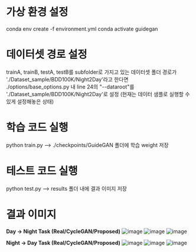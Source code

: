# 가상 환경 설정
conda env create -f environment.yml 
conda activate guidegan

# 데이터셋 경로 설정
trainA, trainB, testA, testB를 subfolder로 가지고 있는 데이터셋 폴더 경로가 './Dataset_sample/BDD100K/Night2Day'라고 한다면
./options/base_options.py 내 line 24의 "--dataroot"를 './Dataset_sample/BDD100K/Night2Day'로 설정
(현재는 데이터 샘플로 실행할 수 있게 설정해놓은 상태)

# 학습 코드 실행
python train.py
--> ./checkpoints/GuideGAN 폴더에 학습 weight 저장

# 테스트 코드 실행
python test.py
--> results 폴더 내에 결과 이미지 저장

# 결과 이미지
**Day → Night Task (Real/CycleGAN/Proposed)**
![image](https://github.com/user-attachments/assets/2639e92b-ee85-4020-baad-c0cdf7063a41)
![image](https://github.com/user-attachments/assets/bed2f178-2818-4046-b3d5-8b9b84a71b16)
![image](https://github.com/user-attachments/assets/03ece2f1-4235-4222-96e5-568bd0b8a2c0)

**Night → Day Task (Real/CycleGAN/Proposed)**
![image](https://github.com/user-attachments/assets/a6cd4933-d95d-4148-8f6c-2a36be333e2e)
![image](https://github.com/user-attachments/assets/4a257faf-325c-44cf-81c2-ffbb29f6bb9c)
![image](https://github.com/user-attachments/assets/3c6bc4a1-f0a1-477a-8cae-f367fc8a8e76)
